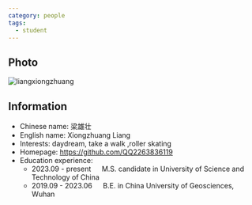 ```yaml
---
category: people
tags:
  - student
---
```


## Photo

![liangxiongzhuang](https://github.com/ustc-ivclab/ustc-ivclab.github.io/assets/116997215/afd02c60-2711-4bd5-b131-9e599cc0ecc5)

## Information

- Chinese name: 梁雄壮
- English name: Xiongzhuang Liang
- Interests: daydream, take a walk ,roller skating
- Homepage:  https://github.com/QQ2263836119
- Education experience:
  - 2023.09 - present   M.S. candidate in University of Science and Technology of China
  - 2019.09 - 2023.06   B.E. in China University of Geosciences, Wuhan
